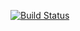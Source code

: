 [![Build Status](https://travis-ci.org/dotmaz/CSE110-Lab5.svg?branch=master)](https://travis-ci.org/dotmaz/CSE110-Lab5)
